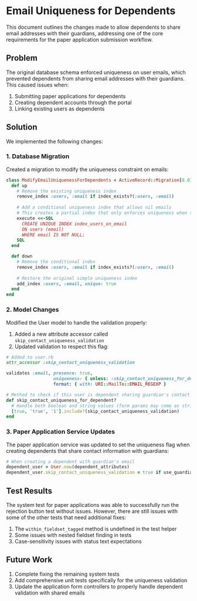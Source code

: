 # Email Uniqueness for Dependents

This document outlines the changes made to allow dependents to share email addresses with their guardians, addressing one of the core requirements for the paper application submission workflow.

## Problem

The original database schema enforced uniqueness on user emails, which prevented dependents from sharing email addresses with their guardians. This caused issues when:

1. Submitting paper applications for dependents
2. Creating dependent accounts through the portal
3. Linking existing users as dependents

## Solution

We implemented the following changes:

### 1. Database Migration

Created a migration to modify the uniqueness constraint on emails:

```ruby
class ModifyEmailUniquenessForDependents < ActiveRecord::Migration[8.0]
  def up
    # Remove the existing uniqueness index
    remove_index :users, :email if index_exists?(:users, :email)
    
    # Add a conditional uniqueness index that allows nil emails
    # This creates a partial index that only enforces uniqueness when skip_contact_uniqueness_validation is NOT set
    execute <<-SQL
      CREATE UNIQUE INDEX index_users_on_email 
      ON users (email) 
      WHERE email IS NOT NULL;
    SQL
  end

  def down
    # Remove the conditional index
    remove_index :users, :email if index_exists?(:users, :email)
    
    # Restore the original simple uniqueness index
    add_index :users, :email, unique: true
  end
end
```

### 2. Model Changes

Modified the User model to handle the validation properly:

1. Added a new attribute accessor called `skip_contact_uniqueness_validation`
2. Updated validation to respect this flag:

```ruby
# Added to user.rb
attr_accessor :skip_contact_uniqueness_validation

validates :email, presence: true,
                  uniqueness: { unless: :skip_contact_uniqueness_for_dependent? },
                  format: { with: URI::MailTo::EMAIL_REGEXP }

# Method to check if this user is dependent sharing guardian's contact info
def skip_contact_uniqueness_for_dependent?
  # Handle both boolean and string values (form params may come as strings)
  [true, 'true', '1'].include?(skip_contact_uniqueness_validation)
end
```

### 3. Paper Application Service Updates

The paper application service was updated to set the uniqueness flag when creating dependents that share contact information with guardians:

```ruby
# When creating a dependent with guardian's email
dependent_user = User.new(dependent_attributes)
dependent_user.skip_contact_uniqueness_validation = true if use_guardian_email
```

## Test Results

The system test for paper applications was able to successfully run the rejection button test without issues. However, there are still issues with some of the other tests that need additional fixes:

1. The `within_fieldset_tagged` method is undefined in the test helper
2. Some issues with nested fieldset finding in tests
3. Case-sensitivity issues with status text expectations

## Future Work

1. Complete fixing the remaining system tests
2. Add comprehensive unit tests specifically for the uniqueness validation
3. Update the application form controllers to properly handle dependent validation with shared emails
